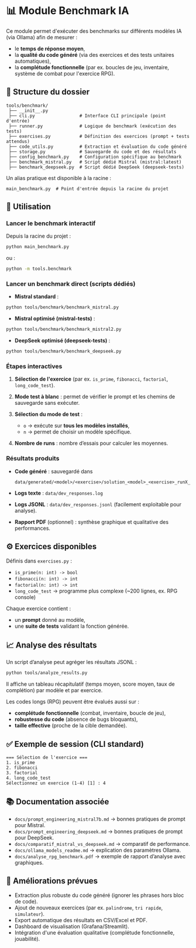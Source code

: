 # 📊 Module Benchmark IA

Ce module permet d'exécuter des benchmarks sur différents modèles IA (via Ollama) afin de mesurer :

* le **temps de réponse moyen**,
* la **qualité du code généré** (via des exercices et des tests unitaires automatiques),
* la **complétude fonctionnelle** (par ex. boucles de jeu, inventaire, système de combat pour l'exercice RPG).

## 📂 Structure du dossier

```
tools/benchmark/
 ├── __init__.py
 ├── cli.py                 # Interface CLI principale (point d'entrée)
 ├── runner.py              # Logique de benchmark (exécution des tests)
 ├── exercises.py           # Définition des exercices (prompt + tests attendus)
 ├── code_utils.py          # Extraction et évaluation du code généré
 ├── storage.py             # Sauvegarde du code et des résultats
 ├── config_benchmark.py    # Configuration spécifique au benchmark
 ├── benchmark_mistral.py   # Script dédié Mistral (mistral:latest)
 ├── benchmark_deepseek.py  # Script dédié DeepSeek (deepseek-tests)
```

Un alias pratique est disponible à la racine :

```
main_benchmark.py  # Point d'entrée depuis la racine du projet
```

## 🚀 Utilisation

### Lancer le benchmark interactif

Depuis la racine du projet :

```bash
python main_benchmark.py
```

ou :

```bash
python -m tools.benchmark
```

### Lancer un benchmark direct (scripts dédiés)

* **Mistral standard** :

```bash
python tools/benchmark/benchmark_mistral.py
```

* **Mistral optimisé (mistral-tests)** :

```bash
python tools/benchmark/benchmark_mistral2.py
```

* **DeepSeek optimisé (deepseek-tests)** :

```bash
python tools/benchmark/benchmark_deepseek.py
```

### Étapes interactives

1. **Sélection de l'exercice** (par ex. `is_prime`, `fibonacci`, `factorial`, `long_code_test`).
2. **Mode test à blanc** : permet de vérifier le prompt et les chemins de sauvegarde sans exécuter.
3. **Sélection du mode de test** :

   * `o` → exécute sur **tous les modèles installés**,
   * `n` → permet de choisir un modèle spécifique.
4. **Nombre de runs** : nombre d’essais pour calculer les moyennes.

### Résultats produits

* **Code généré** : sauvegardé dans

  ```
  data/generated/<model>/<exercise>/solution_<model>_<exercise>_runX_<timestamp>.py
  ```
* **Logs texte** : `data/dev_responses.log`
* **Logs JSONL** : `data/dev_responses.jsonl` (facilement exploitable pour analyse).
* **Rapport PDF** (optionnel) : synthèse graphique et qualitative des performances.

## ⚙️ Exercices disponibles

Définis dans `exercises.py` :

* `is_prime(n: int) -> bool`
* `fibonacci(n: int) -> int`
* `factorial(n: int) -> int`
* `long_code_test` → programme plus complexe (\~200 lignes, ex. RPG console)

Chaque exercice contient :

* un **prompt** donné au modèle,
* une **suite de tests** validant la fonction générée.

## 📈 Analyse des résultats

Un script d’analyse peut agréger les résultats JSONL :

```bash
python tools/analyze_results.py
```

Il affiche un tableau récapitulatif (temps moyen, score moyen, taux de complétion) par modèle et par exercice.

Les codes longs (RPG) peuvent être évalués aussi sur :

* **complétude fonctionnelle** (combat, inventaire, boucle de jeu),
* **robustesse du code** (absence de bugs bloquants),
* **taille effective** (proche de la cible demandée).

## ✅ Exemple de session (CLI standard)

```
=== Sélection de l'exercice ===
1. is_prime
2. fibonacci
3. factorial
4. long_code_test
Sélectionnez un exercice (1-4) [1] : 4
```

## 📚 Documentation associée

* `docs/prompt_engineering_mistral7b.md` → bonnes pratiques de prompt pour Mistral.
* `docs/prompt_engineering_deepseek.md` → bonnes pratiques de prompt pour DeepSeek.
* `docs/comparatif_mistral_vs_deepseek.md` → comparatif de performance.
* `docs/ollama_models_readme.md` → explication des paramètres Ollama.
* `docs/analyse_rpg_benchmark.pdf` → exemple de rapport d’analyse avec graphiques.

## 🔮 Améliorations prévues

* Extraction plus robuste du code généré (ignorer les phrases hors bloc de code).
* Ajout de nouveaux exercices (par ex. `palindrome`, `tri rapide`, `simulateur`).
* Export automatique des résultats en CSV/Excel et PDF.
* Dashboard de visualisation (Grafana/Streamlit).
* Intégration d'une évaluation qualitative (complétude fonctionnelle, jouabilité).
